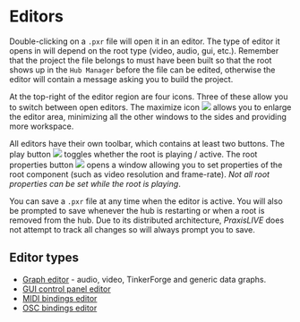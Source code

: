 # Editors

Double-clicking on a `.pxr` file will open it in an editor. The type of editor it
opens in will depend on the root type (video, audio, gui, etc.). Remember that the
project the file belongs to must have been built so that the root shows up in the
`Hub Manager` before the file can be edited, otherwise the editor will contain a
message asking you to build the project.

At the top-right of the editor region are four icons. Three of these allow you to
switch between open editors. The maximize icon ![](img/view-fullscreen.png) allows
you to enlarge the editor area, minimizing all the other windows to the sides and
providing more workspace.

All editors have their own toolbar, which contains at least two buttons. The play button
![](img/play.png) toggles whether the root is playing / active. The root properties
button ![](img/properties.png) opens a window allowing you to set properties of the
root component (such as video resolution and frame-rate). _Not all root properties
can be set while the root is playing_.

You can save a `.pxr` file at any time when the editor is active. You will also be
prompted to save whenever the hub is restarting or when a root is removed from the hub.
Due to its distributed architecture, _PraxisLIVE_ does not attempt to track all changes
so will always prompt you to save.

## Editor types

* [Graph editor](editors-graph.md) - audio, video, TinkerForge and generic data graphs.
* [GUI control panel editor](editors-gui.md)
* [MIDI bindings editor](editors-midi.md)
* [OSC bindings editor](editors-osc.md)